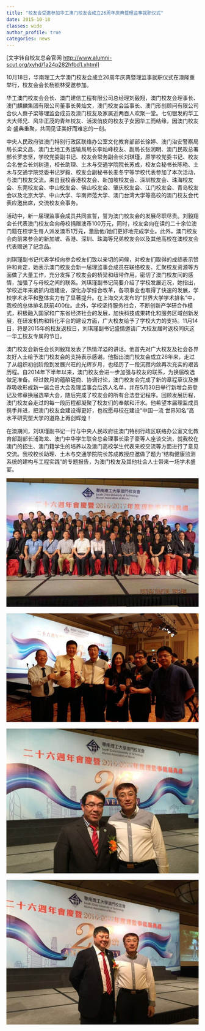 ```yaml
---
title: "校友会受邀参加华工澳门校友会成立26周年庆典暨理监事就职仪式"
date: 2015-10-18
classes: wide
author_profile: true
categories: news
---
```


[文字转自校友总会官网 http://www.alumni-scut.org/xyhd/1a24p282hfbd1.xhtml]

10月18日，华南理工大学澳门校友会成立26周年庆典暨理监事就职仪式在澳隆重举行，校友会会长杨照林受邀参加。

华工澳门校友会会长、澳门建信工程有限公司总经理刘毅翔，澳门校友会理事长、澳门麒麟集团有限公司董事长黄灿文，澳门校友会监事长、澳门形创顾问有限公司合伙人蔡子梁等理监会成员及澳门校友及家属近两百人欢聚一堂。七旬银发的华工大大师兄、风华正茂的青年校友、活泼俏皮的校友子女因华工而结缘，因澳门校友会 盛典重聚，共同见证美好而难忘的一刻。

中央人民政府驻澳门特别行政区联络办公室文化教育部部长徐婷、澳门治安警察局局长梁文昌、澳门土地工务运输局局长李灿峰校友、副局长张润明、澳门民政总署部长罗志坚，学校党委副书记、校友会常务副会长刘琪瑾，原学校党委书记、校友会名誉会长刘树道，校长助理、土木与交通学院院长苏成，校友会秘书长陈艳、土木与交通学院党委书记罗毅、校友会副秘书长麦冬宁等学校代表参加了本次活动，与澳门校友交流。来自我校香港校友会、新加坡校友会、深圳校友会、珠海校友会、东莞校友会、中山校友会、佛山校友会、肇庆校友会、江门校友会、青岛校友会以及北京大学、中山大学、华南师范大学、澳门台湾大学等高校的澳门校友会代 表应邀出席，交流校友会事务。

活动中，新一届理监事会成员共同宣誓，誓为澳门校友会的发展尽职尽责。刘毅翔会长代表澳门校友会向母校捐赠澳币100万元，同时，校友会向在读的二十余位澳门籍在校学生每人派发澳币1万元，激励他/她们更好地完成学业。此外，澳门校友会向前来参会的新加坡、香港、深圳、珠海等兄弟校友会以及其他高校在澳校友会代表赠送了纪念品。

刘琪瑾副书记代表学校向参会校友们致以亲切的问候，对校友们取得的成绩表示赞许和肯定，她表示澳门校友会新一届理监事会成员在联络校友、汇聚校友资源等方面做了大量工作，充分发挥了校友会的桥梁和纽带作用，密切了澳门校友间的感情，加强了与母校之间的联系。刘琪瑾副书记简要介绍了学校发展近况，她指出，学校近年来紧抓内涵建设，深化办学综合改革，各项事业也取得了快速的发展，学校学术水平和整体实力有了显著提升。在上海交大发布的“世界大学学术排名”中，我校的总体排名跃前400位。此外，学校坚持服务社会，不断创新产学研合作模式，积极融入国家和广东省经济社会的发展，加快科技成果转化和服务区域创新发展，在研发机构和转化平台的建设方面，广大校友给予了学校大力的支持。11月14日，将是2015年的校友返校日，刘琪瑾副书记盛情邀请广大校友届时返校同庆这一华工校友专属的节日。

澳门校友会新任会长刘毅翔发表了热情洋溢的讲话。他首先对广大校友及社会各界友好人士给予澳门校友会的支持表示感谢。他指出澳门校友会成立26年来，走过了从组织初创阶段到发展兴旺的光辉岁月，也经历了一段沉寂内敛再次充实的艰苦历程。自2014年下半年以来，澳门校友会进一步加强与校友的联系，为换届改选做足准备。经过数月的蕴酿磋商、协调讨论，澳门校友会完成了新的章程草议及推荐吸收形成新一届会员大会及理监事会后选人名单，并在5月30日举行新增会员登记及修章换届选举大会，随后完成了校友会的所有合法登记程序。回顾发展历程，澳门校友会走过的每一段历程都凝聚了校友们的奉献和汗水。他希望本届理监成员携手并进，把澳门校友会建设得更好，也祝愿母校在建设“中国一流 世界知名”高水平研究型大学的道路上再创辉煌！

在澳期间，刘琪瑾副书记一行与中央人民政府驻澳门特别行政区联络办公室文化教育部副部长浦海龙、澳门中华学生联合总会理事长梁子豪等人座谈交流，就我校在澳门的招生、澳门籍学生的培养以及澳门高校学生代表来校交流等方面进行了意见交流。我校校长助理、土木与交通学院院长苏成教授应邀做了题为“结构健康监测系统的建构与工程实践”的专题报告，为澳门校友及其他社会人士带来一场学术盛宴。

![](/assets/images/20151018a.jpg)

![](/assets/images/20151018b.jpg)

![](/assets/images/20151018c.jpg)

![](/assets/images/20151018d.jpg)
